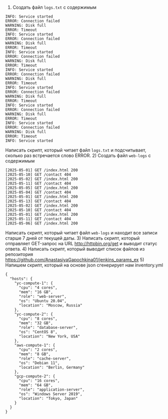 1) Создать файл `logs.txt` с содержимым
```
INFO: Service started
ERROR: Connection failed
WARNING: Disk full
ERROR: Timeout
INFO: Service started
ERROR: Connection failed
WARNING: Disk full
ERROR: Timeout
INFO: Service started
ERROR: Connection failed
WARNING: Disk full
ERROR: Timeout
INFO: Service started
ERROR: Connection failed
WARNING: Disk full
ERROR: Timeout
INFO: Service started
ERROR: Connection failed
WARNING: Disk full
ERROR: Timeout
INFO: Service started
ERROR: Connection failed
WARNING: Disk full
ERROR: Timeout
INFO: Service started
ERROR: Connection failed
WARNING: Disk full
ERROR: Timeout
INFO: Service started
```
Написать скрипт, который читает файл `logs.txt` и подсчитывает, сколько раз встречается слово ERROR.
2) Создать файл `web-logs` с содержимым
```
[2025-05-01] GET /index.html 200
[2025-05-10] GET /contact 404
[2025-05-02] GET /index.html 200
[2025-05-11] GET /contact 404
[2025-05-05] GET /index.html 200
[2025-05-04] GET /contact 404
[2025-05-01] GET /index.html 200
[2025-05-13] GET /contact 404
[2025-05-02] GET /index.html 200
[2025-05-10] GET /contact 404
[2025-05-01] GET /index.html 200
[2025-05-11] GET /contact 404
[2025-05-06] GET /index.html 200
```
Написать скрипт, который читает файл `web-logs` и находит все записи старше 7 дней от текущей даты.
3) Написать скрипт, который отправляет GET-запрос на URL http://httpbin.org/get и выводит статус ответа.
4) Написать скрипт, который выводит список файлов из репозитория https://github.com/AnastasiyaGapochkina01/jenkins_params_ex
5) Напишем скрипт, который на основе json сгенерирует нам inventory.yml
```
{
  "hosts": {
    "yc-compute-1": {
      "cpu": "4 cores",
      "mem": "16 GB",
      "role": "web-server",
      "os": "Ubuntu 20.04",
      "location": "Moscow, Russia"
    },
    "yc-compute-2": {
      "cpu": "8 cores",
      "mem": "32 GB",
      "role": "database-server",
      "os": "CentOS 8",
      "location": "New York, USA"
    },
    "aws-compute-1": {
      "cpu": "2 cores",
      "mem": "8 GB",
      "role": "cache-server",
      "os": "Debian 11",
      "location": "Berlin, Germany"
    },
    "gcp-compute-2": {
      "cpu": "16 cores",
      "mem": "64 GB",
      "role": "application-server",
      "os": "Windows Server 2019",
      "location": "Tokyo, Japan"
    }
  }
}
```
